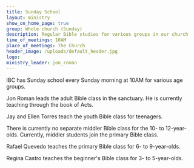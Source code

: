 ```yaml
---
title: Sunday School
layout: ministry
show_on_home_page: true
group: Whole church (Sunday)
description: Regular Bible studies for various groups in our church
time_of_meetings: 10AM
place_of_meetings: The Church
header_image: /uploads/default_header.jpg
logo:
ministry_leader: jon_roman
---
```



IBC has Sunday school every Sunday morning at 10AM for various age groups.

Jon Roman leads the adult Bible class in the sanctuary. He is currently teaching through the book of Acts.

Jay and Ellen Torres teach the youth Bible class for teenagers.

There is currently no separate middler Bible class for the 10- to 12-year-olds. Currently, middler students join the primary Bible class.

Rafael Quevedo teaches the primary Bible class for 6- to 9-year-olds.

Regina Castro teaches the beginner's Bible class for 3- to 5-year-olds.